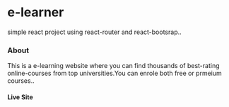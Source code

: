 # e-learner

simple react project using react-router and react-bootsrap..

### About

This is a e-learning website where you can find thousands of best-rating online-courses from top universities.You can enrole both free or prmeium courses..

#### Live Site
